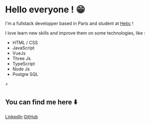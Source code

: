 <!--
**Lucas-Huerta/Lucas-Huerta** is a ✨ _special_ ✨ repository because its `README.md` (this file) appears on your GitHub profile.
-->

# Hello everyone ! 😁

I'm a fullstack developper based in Paris and student at [Hetic](https://www.hetic.net) !

I love learn new skills and improve them on some technologies, like :

* HTML / CSS
* JavaScript
* VueJs
* Three Js 
* TypeScript 
* Node Js
* Postgre SQL

⚡️

## You can find me here ⬇️

[LinkedIn](https://www.linkedin.com/in/lucas-huerta13/) 
[GitHub](https://github.com/Lucas-Huerta)